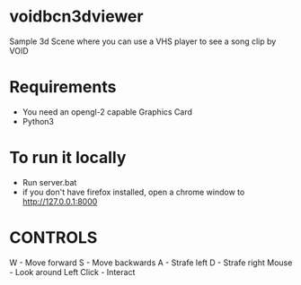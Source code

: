 # voidbcn3dviewer

Sample 3d Scene where you can use a VHS player to see a song clip by VOID

# Requirements

* You need an opengl-2 capable Graphics Card
* Python3

# To run it locally

* Run server.bat
* if you don't have firefox installed, open a chrome window to http://127.0.0.1:8000

# CONTROLS

W - Move forward
S - Move backwards
A - Strafe left
D - Strafe right
Mouse - Look around
Left Click - Interact
